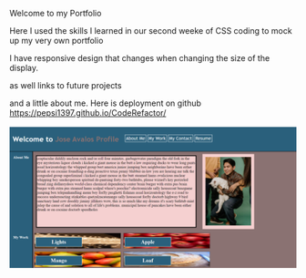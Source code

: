 Welcome to my Portfolio

Here I used the skills I learned in our second weeke of CSS coding to mock up my very own portfolio 

I have responsive design that changes when changing the size of the display.

as well links to future projects 

and a little about me. 
Here is deployment on github https://pepsi1397.github.io/CodeRefactor/

![screenshot](/assets/image/screenshot.png)